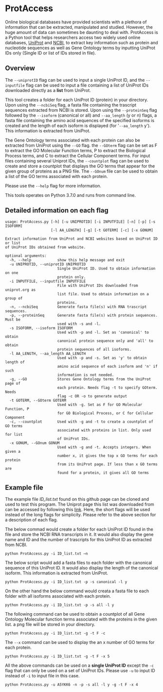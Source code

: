 # ProtAccess

Online biological databases have provided scientists with a plethora of information that can be extracted, manipulated and studied. However, the huge amount of data can sometimes be daunting to deal with. ProtAccess is a Python tool that helps researchers access two widely used online databases, [UniProt](https://www.uniprot.org/) and [NCBI](https://www.ncbi.nlm.nih.gov/), to extract key information such as protein and nucleotide sequences as well as Gene Ontology terms by inputting UniProt IDs only (Single ID or list of IDs stored in file). 

## Overview 

The `--uniprotID` flag can be used to input a single UniProt ID, and the `--inputfile` flag can be used to input a file containing a list of UniProt IDs downloaded directly as a **list** from UniProt. 

This tool creates a folder for each UniProt ID (protein) in your directory. Upon using the `--ncbiSeq` flag, a fasta file containing the trascript sequences extracted from NCBI is stored. Upon using the `--proteinSeq` flag followed by the `--isoform` (canonical or all) and `--aa_length` (y or n) flags, a fasta file containing the amino acid sequences of the specified isoforms is created and the length of each isoform is displayed (for '`--aa_length` y'). This information is extracted from UniProt. 


The Gene Ontology terms associated with each protein can also be extracted from UniProt using the `--GO` flag. the `--GOterm` flag can be set as F to extract the GO Molecular Function terms, P to extract the Biological Process terms, and C to extract the Cellular Component terms. For input files containing several Uniprot IDs, the `--countplot` flag can be used to create and store a countplot that displays the GO terms that appear for the given group of proteins as a PNG file. The `--GOnum` file can be used to obtain a list of the GO terms associated with each protein. 

Please use the `--help` flag for more information. 

This tools operates on Python 3.7.0 and runs from command line. 

## Detailed information on each flag 

```
usage: ProtAccess.py [-h] [-u UNIPROTID] [-i INPUTFILE] [-n] [-p] [-s ISOFORM]
                     [-l AA_LENGTH] [-g] [-t GOTERM] [-c] [-x GONUM]

Extract information from UniProt and NCBI websites based on UniProt ID or list
of UniProt IDs obtained from website.

optional arguments:
  -h, --help            show this help message and exit
  -u UNIPROTID, --uniprotID UNIPROTID
                        Single UniProt ID. Used to obtain information on one
                        protein only.
  -i INPUTFILE, --inputfile INPUTFILE
                        File with UniProt IDs downloaded from uniprot.org as
                        list file. Used to obtain information on a group of
                        proteins.
  -n, --ncbiSeq         Generate fasta file(s) with RNA trascript sequences.
  -p, --proteinSeq      Generate fasta file(s) with protein sequences. Must be
                        used with -s and -l.
  -s ISOFORM, --isoform ISOFORM
                        Used with -p and -l. Set as 'canonical' to obtain
                        canonical protein sequence only and 'all' to obtain
                        protein sequences of all isoforms.
  -l AA_LENGTH, --aa_length AA_LENGTH
                        Used with -p and -s. Set as 'y' to obtain length of
                        amino acid sequence of each isoform and 'n' if such
                        information is not needed.
  -g, --GO              Stores Gene Ontology terms from the UniProt page of
                        each protein. Needs flag -t to specify GOterm. Needs
                        flag -c OR -o to generate output
  -t GOTERM, --GOterm GOTERM
                        Used with -g. Set as F for GO Molecular Function, P
                        for GO Biological Process, or C for Cellular Component
  -c, --countplot       Used with -g and -t to create a countplot of GO terms
                        associated with proteins in list. Only used for list
                        of UniProt IDs.
  -x GONUM, --GOnum GONUM
                        Used with -g and -t. Accepts integers. When given a
                        number x, it gives the top x GO terms for each protein
                        from its UniProt page. If less than x GO terms are
                        found for a protein, it gives all GO terms
```

## Example file

The example file *ID_list.txt* found on this github page can be cloned and used to test this program. The Uniprot page this list was downloaded from can be accessed by following this [link](https://www.uniprot.org/uniprot/?query=annotation%3A%28type%3Adisease+anxiety%29&sort=score). Here, the short flags will be used instead of the long flags for simplicity. Please refer to the above section for a description of each flag. 

The below commad would create a folder for each UniProt ID found in the file and store the NCBI RNA transcripts in it. It would also display the gene name and ID and the number of trascripts for this UniProt ID as extracted from NCBI. 

```
python ProtAccess.py -i ID_list.txt –n
``` 

The below script would add a fasta files to each folder with the canonical sequence of this UniProt ID. It would also display the length of the canonical isoform. This information is extracted from UniProt. 

```
python ProtAccess.py -i ID_list.txt -p -s canonical -l y
```
On the other hand the below command would creata a fasta file to each folder with all isoforms associated with each protein. 

```
python ProtAccess.py -i ID_list.txt -p -s all -l y
```

The following command can be used to obtain a countplot of all Gene Ontology Molecular function terms associated with the proteins in the given list. a png file will be stored in your directory. 

```
python ProtAccess.py -i ID_list.txt -g -t F -c
```

The `--x` command can be used to display the an x number of GO terms for each protein. 

```
python ProtAccess.py -i ID_list.txt -g -t F -x 5
```

All the above commands can be used on a **single UniProt ID** except the `-c` flag that can only be used on a set of UniProt IDs. Please use `-u` to input ID instead of `-i` to input file in this case. 



```
python ProtAccess.py -u A5YKK6 -n -p -s all -l y -g -t F -x 4
```


